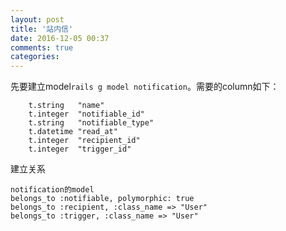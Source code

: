 ```yaml
---
layout: post
title: '站内信'
date: 2016-12-05 00:37
comments: true
categories: 
---
```

先要建立model`rails g model notification`。需要的column如下：
```
    t.string   "name"
    t.integer  "notifiable_id"
    t.string   "notifiable_type"
    t.datetime "read_at"
    t.integer  "recipient_id"
    t.integer  "trigger_id"

```
建立关系
```
notification的model
belongs_to :notifiable, polymorphic: true
belongs_to :recipient, :class_name => "User"
belongs_to :trigger, :class_name => "User"
```